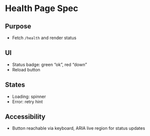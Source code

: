# Health Page Spec

## Purpose
- Fetch `/health` and render status

## UI
- Status badge: green “ok”, red “down”
- Reload button

## States
- Loading: spinner
- Error: retry hint

## Accessibility
- Button reachable via keyboard, ARIA live region for status updates